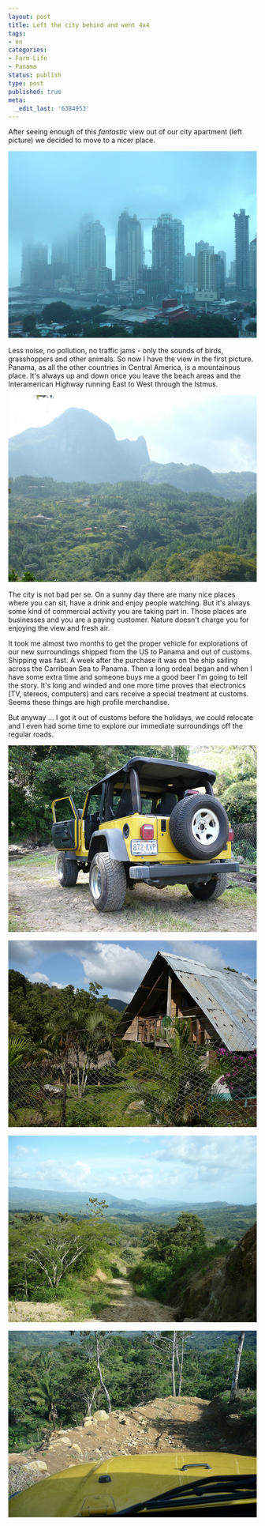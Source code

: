 ```yaml
---
layout: post
title: Left the city behind and went 4x4
tags:
- en
categories:
- Farm-Life
- Panama
status: publish
type: post
published: true
meta:
  _edit_last: '6384953'
---
```

<p>After seeing enough of this <em>fantastic</em> view out of our city apartment (left picture) we decided to move to a nicer place.</p> 

![](/img/posts/2008-12-28/3136707605_4bde1904f6_z.jpg)

<p>Less noise, no pollution, no traffic jams - only the sounds of birds, grasshoppers and other animals. So now I have the view in the first picture. Panama, as all the other countries in Central America, is a mountainous place. It's always up and down once you leave the beach areas and the Interamerican Highway running East to West through the Istmus.</p>

![](/img/posts/2008-12-28/3143258732_31574fc869_z.jpg)

<p>The city is not bad per se. On a sunny day there are many nice places where you can sit, have a drink and enjoy people watching. But it's always some kind of commercial activity you are taking part in. Those places are businesses and you are a paying customer. Nature doesn't charge you for enjoying the view and fresh air.</p>

<p>It took me almost two months to get the proper vehicle for explorations of our new surroundings shipped from the US to Panama and out of customs. Shipping was fast. A week after the purchase it was on the ship sailing across the Carribean Sea to Panama. Then a long ordeal began and when I have some extra time and someone buys me a good beer I'm going to tell the story. It's long and winded and one more time proves that electronics (TV, stereos, computers) and cars receive a special treatment at customs. Seems these things are high profile merchandise.</p>

<p>But anyway ... I got it out of customs before the holidays, we could relocate and I even had some time to explore our immediate surroundings off the regular roads.</p>

![](/img/posts/2008-12-28/3136683183_c37535bbf5_z.jpg)

![](/img/posts/2008-12-28/3136683887_03301d6eed_z.jpg)

![](/img/posts/2008-12-28/3137500996_c3ca3b0c1a_z.jpg)

![](/img/posts/2008-12-28/3137506260_4d0b2be126_z.jpg)
